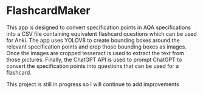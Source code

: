 # FlashcardMaker
This app is designed to convert specification points in AQA specifications into a CSV file containing equivalent flashcard questions which can be used for Anki. The app uses YOLOV8 to create bounding boxes around the relevant specification points and crop those bounding boxes as images. Once the images are cropped tesseract is used to extract the text from those pictures. Finally, the ChatGPT API is used to prompt ChatGPT to convert the specification points into questions that can be used for a flashcard.

This project is still in progress so I will continue to add improvements
